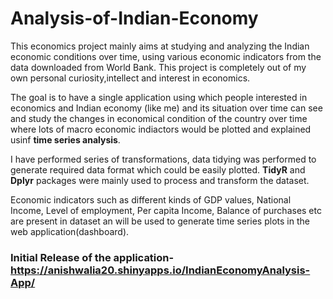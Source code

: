 # Analysis-of-Indian-Economy

This economics project mainly aims at studying and analyzing the Indian economic conditions over time, using various economic indicators from the data downloaded from World Bank.
This project is completely out of my own personal curiosity,intellect and interest in economics.

The goal is to have a single application using which people interested in economics and Indian economy (like me) and its situation over time can see and study the changes in economical condition of the country over time where lots of macro economic indiactors would be plotted and explained usinf __time series analysis__.

I have performed series of transformations, data tidying was performed to generate required data format which could be easily plotted. __TidyR__ and __Dplyr__ packages were mainly used to process and transform the dataset.

Economic indicators such as different kinds of GDP values, National Income, Level of employment, Per capita Income, Balance of purchases etc are present in dataset an will be used to generate time series plots in the web application(dashboard).

### Initial Release of the application-https://anishwalia20.shinyapps.io/IndianEconomyAnalysis-App/
